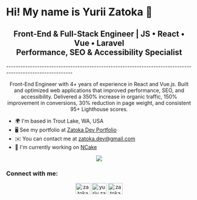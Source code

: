 Hi! My name is Yurii Zatoka 👋
=====================================================================================================================================

<h2 align="center">Front-End & Full-Stack Engineer | JS • React • Vue • Laravel <br> Performance, SEO & Accessibility Specialist
</h3>
----------------------------------------------------------------------------------------------------------

<p align="center">Front-End Engineer with 4+ years of experience in React and Vue.js. Built and optimized web applications that improved performance, SEO, and accessibility. Delivered a 350% increase in organic traffic, 150% improvement in conversions, 30% reduction in page weight, and consistent 95+ Lighthouse scores.</p>

* 🌍  I'm based in Trout Lake, WA, USA
* 🖥️  See my portfolio at [Zatoka Dev Portfolio](http://yurkenua.github.io/)
* ✉️  You can contact me at [zatoka.dev@gmail.com](mailto:zatoka.dev@gmail.com)
* 🚀  I'm currently working on [NCake](http://ncake.us)

<p align="center">
  <a href="https://skillicons.dev">
    <img src="https://skillicons.dev/icons?i=js,ts,react,vue,laravel,nextjs,css,sass,tailwind,bootstrap,materialui,redux,pinia,git,redis,mysql,prisma,mongodb,ps,figma,regex,vite,webpack,babel,firebase,gcp,npm,postman,vscode,aws,vercel,apple,windows" />
  </a>
</p>

<h3 align="left">Connect with me:</h3>
<p align="center">
<a href="https://linkedin.com/in/zatoka" target="blank"><img align="center" src="https://raw.githubusercontent.com/rahuldkjain/github-profile-readme-generator/master/src/images/icons/Social/linked-in-alt.svg" alt="zatoka" height="30" width="40" /></a>
<a href="https://fb.com/yuriy.zatoka" target="blank"><img align="center" src="https://raw.githubusercontent.com/rahuldkjain/github-profile-readme-generator/master/src/images/icons/Social/facebook.svg" alt="yuriy.zatoka" height="30" width="40" /></a>
<a href="https://instagram.com/zatoka" target="blank"><img align="center" src="https://raw.githubusercontent.com/rahuldkjain/github-profile-readme-generator/master/src/images/icons/Social/instagram.svg" alt="zatoka" height="30" width="40" /></a>
</p>
